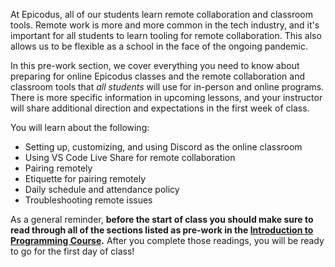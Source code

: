 At Epicodus, all of our students learn remote collaboration and classroom tools. Remote work is more and more common in the tech industry, and it's important for all students to learn tooling for remote collaboration. This also allows us to be flexible as a school in the face of the ongoing pandemic. 

In this pre-work section, we cover everything you need to know about preparing for online Epicodus classes and the remote collaboration and classroom tools that _all students_ will use for in-person and online programs. There is more specific information in upcoming lessons, and your instructor will share additional direction and expectations in the first week of class. 

You will learn about the following:

* Setting up, customizing, and using Discord as the online classroom
* Using VS Code Live Share for remote collaboration
* Pairing remotely
* Etiquette for pairing remotely
* Daily schedule and attendance policy
* Troubleshooting remote issues

As a general reminder, **before the start of class you should make sure to read through all of the sections listed as pre-work in the [Introduction to Programming Course](https://new.learnhowtoprogram.com/introduction-to-programming).** After you complete those readings, you will be ready to go for the first day of class!